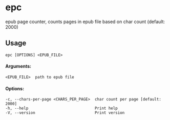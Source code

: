 # epc 
epub page counter, counts pages in epub file based on char count (default: 2000)

## Usage
```
epc [OPTIONS] <EPUB_FILE>
```


#### Arguments:
```
<EPUB_FILE>  path to epub file
```

#### Options:
```
-c, --chars-per-page <CHARS_PER_PAGE>  char count per page [default: 2000]
-h, --help                             Print help
-V, --version                          Print version
```